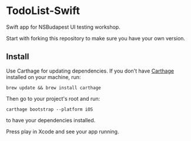 # TodoList-Swift

Swift app for NSBudapest UI testing workshop. 

Start with forking this repository to make sure you have your own version.

## Install

Use Carthage for updating dependencies. If you don't have [Carthage](https://github.com/Carthage/Carthage) installed on your machine, run:

`brew update && brew install carthage`

Then go to your project's root and run:

`carthage bootstrap --platform iOS`

to have your dependencies installed.

Press play in Xcode and see your app running.
